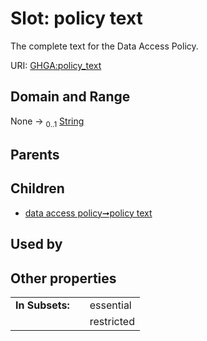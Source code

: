 
# Slot: policy text


The complete text for the Data Access Policy.

URI: [GHGA:policy_text](https://w3id.org/GHGA/policy_text)


## Domain and Range

None &#8594;  <sub>0..1</sub> [String](types/String.md)

## Parents


## Children

 *  [data access policy➞policy text](data_access_policy_policy_text.md)

## Used by


## Other properties

|  |  |  |
| --- | --- | --- |
| **In Subsets:** | | essential |
|  | | restricted |

